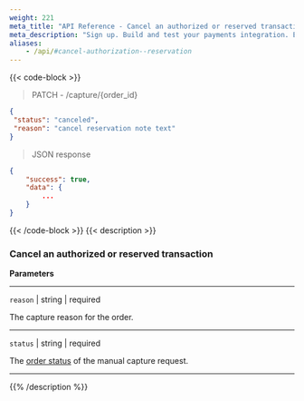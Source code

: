 ```yaml
---
weight: 221
meta_title: "API Reference - Cancel an authorized or reserved transaction - MultiSafepay Docs"
meta_description: "Sign up. Build and test your payments integration. Explore our products and services. Use our API Reference, SDKs, and wrappers. Get support."
aliases:
    - /api/#cancel-authorization--reservation
---
```

{{< code-block >}}

> PATCH - /capture/{order_id}

```json
{
 "status": "canceled",
 "reason": "cancel reservation note text"
}
```
> JSON response


```json
{
    "success": true,
    "data": {
        ...
    }
}
```
{{< /code-block >}}
{{< description >}}
### Cancel an authorized or reserved transaction

**Parameters**

----------------
`reason` | string | required

The capture reason for the order.  

----------------
`status` | string | required

The [order status](/api/multisafepay-statuses/) of the manual capture request. 

----------------

{{% /description %}}
